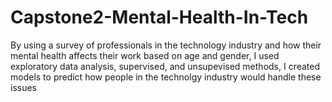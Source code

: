# Capstone2-Mental-Health-In-Tech
By using a survey of professionals in the technology industry and how their mental health affects their work based on age and gender, I used exploratory data analysis, supervised, and unsupevised methods, I created models to predict how people in the technolgy industry would handle these issues
